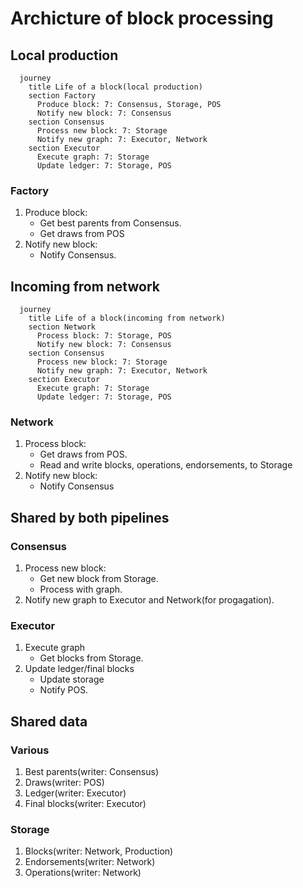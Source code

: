 # Archicture of block processing

## Local production

```mermaid
  journey
    title Life of a block(local production)
    section Factory
      Produce block: 7: Consensus, Storage, POS
      Notify new block: 7: Consensus
    section Consensus
      Process new block: 7: Storage
      Notify new graph: 7: Executor, Network
    section Executor
      Execute graph: 7: Storage
      Update ledger: 7: Storage, POS
```

### Factory

1. Produce block:
    - Get best parents from Consensus.
    - Get draws from POS
2. Notify new block:
    - Notify Consensus.
    
## Incoming from network

```mermaid
  journey
    title Life of a block(incoming from network)
    section Network
      Process block: 7: Storage, POS
      Notify new block: 7: Consensus
    section Consensus
      Process new block: 7: Storage
      Notify new graph: 7: Executor, Network
    section Executor
      Execute graph: 7: Storage
      Update ledger: 7: Storage, POS
```

### Network

1. Process block:
    - Get draws from POS.
    - Read and write blocks, operations, endorsements, to Storage
2. Notify new block:
    - Notify Consensus

## Shared by both pipelines

### Consensus
1. Process new block:
    - Get new block from Storage.
    - Process with graph.
2. Notify new graph to Executor and Network(for progagation).

### Executor
1. Execute graph
    - Get blocks from Storage.
2. Update ledger/final blocks
    - Update storage
    - Notify POS.
    
## Shared data

### Various
1. Best parents(writer: Consensus)
2. Draws(writer: POS)
3. Ledger(writer: Executor)
4. Final blocks(writer: Executor)

### Storage
1. Blocks(writer: Network, Production)
2. Endorsements(writer: Network)
3. Operations(writer: Network)


